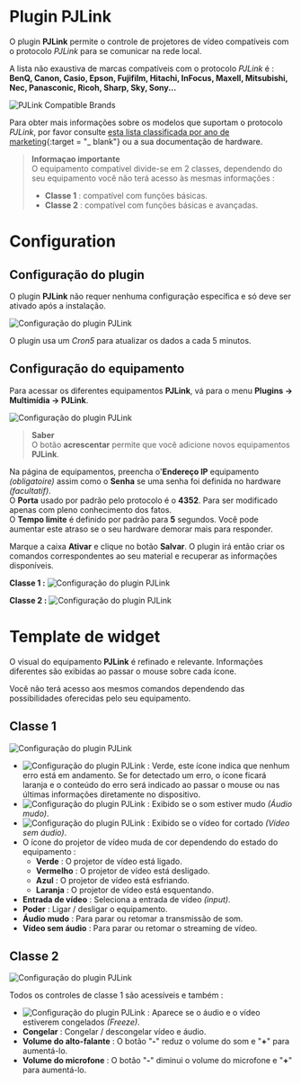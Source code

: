 # Plugin PJLink

O plugin **PJLink** permite o controle de projetores de vídeo compatíveis com o protocolo *PJLink* para se comunicar na rede local.

A lista não exaustiva de marcas compatíveis com o protocolo *PJLink* é : **BenQ, Canon, Casio, Epson, Fujifilm, Hitachi, InFocus, Maxell, Mitsubishi, Nec, Panasconic, Ricoh, Sharp, Sky, Sony...**

![PJLink Compatible Brands](../images/compatibleBrands.png)

Para obter mais informações sobre os modelos que suportam o protocolo *PJLink*, por favor consulte [esta lista classificada por ano de marketing](https://pjlink.jbmia.or.jp/english/list.html){:target = "\_ blank"} ou a sua documentação de hardware.

> **Informaçao importante**    
> O equipamento compatível divide-se em 2 classes, dependendo do seu equipamento você não terá acesso às mesmas informações :
> * **Classe 1** : compatível com funções básicas.
> * **Classe 2** : compatível com funções básicas e avançadas.


# Configuration

## Configuração do plugin

O plugin **PJLink** não requer nenhuma configuração específica e só deve ser ativado após a instalação.

![Configuração do plugin PJLink](../images/pjlink0.png)

O plugin usa um *Cron5* para atualizar os dados a cada 5 minutos.

## Configuração do equipamento

Para acessar os diferentes equipamentos **PJLink**, vá para o menu **Plugins → Multimídia → PJLink**.

![Configuração do plugin PJLink](../images/pjlink1.png)

> **Saber**    
> O botão **acrescentar** permite que você adicione novos equipamentos **PJLink**.

Na página de equipamentos, preencha o'**Endereço IP** equipamento *(obligatoire)* assim como o **Senha** se uma senha foi definida no hardware *(facultatif)*.    
O **Porta** usado por padrão pelo protocolo é o **4352**. Para ser modificado apenas com pleno conhecimento dos fatos.    
O **Tempo limite** é definido por padrão para **5** segundos. Você pode aumentar este atraso se o seu hardware demorar mais para responder.

Marque a caixa **Ativar** e clique no botão **Salvar**. O plugin irá então criar os comandos correspondentes ao seu material e recuperar as informações disponíveis.

**Classe 1 :**
![Configuração do plugin PJLink](../images/pjlink2.png)

**Classe 2 :**
![Configuração do plugin PJLink](../images/pjlink3.png)

# Template de widget

O visual do equipamento **PJLink** é refinado e relevante. Informações diferentes são exibidas ao passar o mouse sobre cada ícone.

Você não terá acesso aos mesmos comandos dependendo das possibilidades oferecidas pelo seu equipamento.

## Classe 1

![Configuração do plugin PJLink](../images/pjlink4.png)

* ![Configuração do plugin PJLink](../images/pjlink6.png) : Verde, este ícone indica que nenhum erro está em andamento. Se for detectado um erro, o ícone ficará laranja e o conteúdo do erro será indicado ao passar o mouse ou nas últimas informações diretamente no dispositivo.
* ![Configuração do plugin PJLink](../images/pjlink7.png) : Exibido se o som estiver mudo *(Áudio mudo)*.
* ![Configuração do plugin PJLink](../images/pjlink8.png) : Exibido se o vídeo for cortado *(Vídeo sem áudio)*.
* O ícone do projetor de vídeo muda de cor dependendo do estado do equipamento :
  * **Verde** : O projetor de vídeo está ligado.
  * **Vermelho** : O projetor de vídeo está desligado.
  * **Azul** : O projetor de vídeo está esfriando.
  * **Laranja** : O projetor de vídeo está esquentando.
* **Entrada de vídeo** : Seleciona a entrada de vídeo *(input)*.
* **Poder** : Ligar / desligar o equipamento.
* **Áudio mudo** : Para parar ou retomar a transmissão de som.
* **Vídeo sem áudio** : Para parar ou retomar o streaming de vídeo.

## Classe 2

![Configuração do plugin PJLink](../images/pjlink5.png)

Todos os controles de classe 1 são acessíveis e também :

* ![Configuração do plugin PJLink](../images/pjlink9.png) : Aparece se o áudio e o vídeo estiverem congelados *(Freeze)*.
* **Congelar** : Congelar / descongelar vídeo e áudio.
* **Volume do alto-falante** : O botão "**-**" reduz o volume do som e "**+**" para aumentá-lo.
* **Volume do microfone** : O botão "**-**" diminui o volume do microfone e "**+**" para aumentá-lo.
